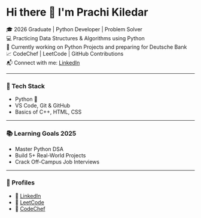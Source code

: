# Hi there 👋 I'm Prachi Kiledar

🎓 2026 Graduate | Python Developer | Problem Solver  
💻 Practicing Data Structures & Algorithms using Python  
🌱 Currently working on Python Projects and preparing for Deutsche Bank  
📈 CodeChef | LeetCode | GitHub Contributions  
📬 Connect with me: [LinkedIn](https://www.linkedin.com/in/prachi-kiledar-p33851200)

---

### 🚀 Tech Stack
- Python 🐍
- VS Code, Git & GitHub
- Basics of C++, HTML, CSS

---

### 📚 Learning Goals 2025
- Master Python DSA
- Build 5+ Real-World Projects
- Crack Off-Campus Job Interviews

---

### 🔗 Profiles
- 💼 [LinkedIn](https://www.linkedin.com/in/prachi-kiledar-p33851200)
- 🧠 [LeetCode](https://leetcode.com/u/PvUfXjZwFU/)
- 🤖 [CodeChef](https://www.codechef.com/users/prachikiledar)
